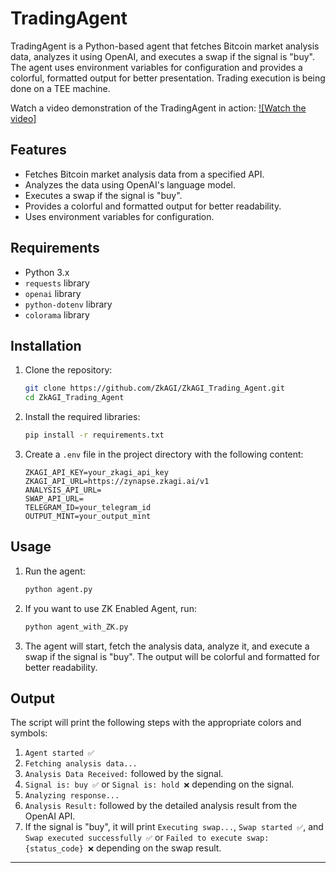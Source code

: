 # TradingAgent

TradingAgent is a Python-based agent that fetches Bitcoin market analysis data, analyzes it using OpenAI, and executes a swap if the signal is "buy". The agent uses environment variables for configuration and provides a colorful, formatted output for better presentation. Trading execution is being done on a TEE machine.


Watch a video demonstration of the TradingAgent in action:
[![Watch the video]](https://drive.google.com/file/d/1SIK_ZhYUQIZcpi5Grhrnl7XMOjsuf7GR/view?usp=drive_link)


## Features

- Fetches Bitcoin market analysis data from a specified API.
- Analyzes the data using OpenAI's language model.
- Executes a swap if the signal is "buy".
- Provides a colorful and formatted output for better readability.
- Uses environment variables for configuration.

## Requirements

- Python 3.x
- `requests` library
- `openai` library
- `python-dotenv` library
- `colorama` library

## Installation

1. Clone the repository:
    ```sh
    git clone https://github.com/ZkAGI/ZkAGI_Trading_Agent.git
    cd ZkAGI_Trading_Agent
    ```

2. Install the required libraries:
    ```sh
    pip install -r requirements.txt
    ```

3. Create a `.env` file in the project directory with the following content:
    ```
    ZKAGI_API_KEY=your_zkagi_api_key
    ZKAGI_API_URL=https://zynapse.zkagi.ai/v1
    ANALYSIS_API_URL=
    SWAP_API_URL=
    TELEGRAM_ID=your_telegram_id
    OUTPUT_MINT=your_output_mint
    ```

## Usage

1. Run the agent:
    ```sh
    python agent.py
    ```
2. If you want to use ZK Enabled Agent, run:
    ```sh
    python agent_with_ZK.py
    ```
3. The agent will start, fetch the analysis data, analyze it, and execute a swap if the signal is "buy". The output will be colorful and formatted for better readability.

## Output

The script will print the following steps with the appropriate colors and symbols:

1. `Agent started ✅`
2. `Fetching analysis data...`
3. `Analysis Data Received:` followed by the signal.
4. `Signal is: buy ✅` or `Signal is: hold ❌` depending on the signal.
5. `Analyzing response...`
6. `Analysis Result:` followed by the detailed analysis result from the OpenAI API.
7. If the signal is "buy", it will print `Executing swap...`, `Swap started ✅`, and `Swap executed successfully ✅` or `Failed to execute swap: {status_code} ❌` depending on the swap result.


---


